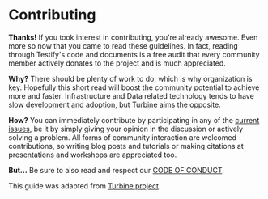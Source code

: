 # Contributing

**Thanks!** If you took interest in contributing, you're already awesome. Even
more so now that you came to read these guidelines. In fact, reading through
Testify's code and documents is a free audit that every community member
actively donates to the project and is much appreciated.

**Why?** There should be plenty of work to do, which is why organization is key.
Hopefully this short read will boost the community potential to achieve more and
faster. Infrastructure and Data related technology tends to have slow
development and adoption, but Turbine aims the opposite.

**How?** You can immediately contribute by participating in any of the [current
issues](https://github.com/felixjb/testify/issues), be it by simply giving your
opinion in the discussion or actively solving a problem. All forms of community
interaction are welcomed contributions, so writing blog posts and tutorials or
making citations at presentations and workshops are appreciated too.

**But...** Be sure to also read and respect our 
[CODE OF CONDUCT](https://github.com/felixjb/testify/blob/master/CODE_OF_CONDUCT.md).

This guide was adapted from [Turbine project](https://github.com/villasv/turbine).
